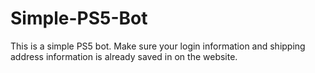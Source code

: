# Simple-PS5-Bot

This is a simple PS5 bot. Make sure your login information and shipping address information is already saved in on the website.
